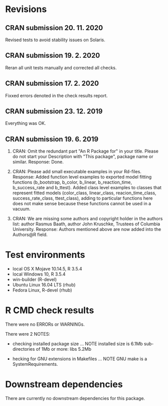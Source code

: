 # Revisions

## CRAN submission 20. 11. 2020

Revised tests to avoid stability issues on Solaris.


## CRAN submission 19. 2. 2020

Reran all unit tests manually and corrected all checks.

## CRAN submission 17. 2. 2020

Fixxed errors denoted in the check results report.

## CRAN submission 23. 12. 2019

Everything was OK.

## CRAN submission 19. 6. 2019

1. CRAN: Omit the redundant part "An R Package for" in your title. Please do not start your Description with "This package", package name or similar.
Response: Done.

2. CRAN: Please add small executable examples in your Rd-files.
Response: Added function level examples to exported model fitting functions (b_bootstrap, b_color, b_linear, b_reaction_time, b_success_rate and b_ttest). Added class level examples to classes that represent fitted models (color_class, linear_class, reacion_time_class, success_rate_class, ttest_class), adding to particular functions here does not make sense because these functions cannot be used in a vacuum.

3. CRAN: We are missing some authors and copyright holder in the authors list: author Rasmus Baath, author John Kruschke, Trustees of Columbia University.
Response: Authors mentioned above are now added into the Authors@R field.


# Test environments
* local OS X Mojave 10.14.5, R 3.5.4
* local Windows 10, R 3.5.4
* win-builder (R-devel)
* Ubuntu Linux 16.04 LTS (rhub)
* Fedora Linux, R-devel (rhub)


# R CMD check results
There were no ERRORs or WARNINGs. 

There were 2 NOTES:

* checking installed package size ... NOTE
    installed size is  6.1Mb
    sub-directories of 1Mb or more:
      libs   5.2Mb

* hecking for GNU extensions in Makefiles ... NOTE
    GNU make is a SystemRequirements.


# Downstream dependencies
There are currently no downstream dependencies for this package.
